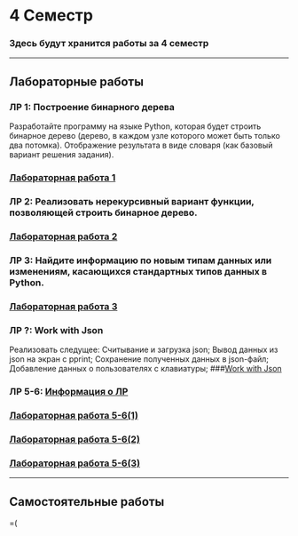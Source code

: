 # 4 Семестр
### Здесь будут хранится работы за 4 семестр
___________________________________________________________________________________
## Лабораторные работы
### ЛР 1: Построение бинарного дерева
Разработайте программу на языке Python, которая будет строить бинарное дерево (дерево, в каждом узле которого может быть только два потомка). Отображение результата в виде словаря (как базовый вариант решения задания).
### [Лабораторная работа 1](https://replit.com/@egorchalapko/ProgLab14Sem#main.py)

### ЛР 2: Реализовать нерекурсивный вариант функции, позволяющей строить бинарное дерево. 
### [Лабораторная работа 2](https://replit.com/@egorchalapko/LR-2-PrOG#main.py)

### ЛР 3: Найдите информацию по новым типам данных или изменениям, касающихся стандартных типов данных в Python. 
### [Лабораторная работа 3](https://colab.research.google.com/drive/11LBnSCyqz1RtZuCJlNXVSgdpK5uLgEPd?usp=sharing)

### ЛР ?: Work with Json
Реализовать следущее: Считывание и загрузка json;  Вывод данных из json на экран с pprint; Сохранение полученных данных в json-файл; Добавление данных о пользователях с клавиатуры;
###[Work with Json](https://replit.com/@egorchalapko/PROG-4-work-with-JSON-1#main.py)

### ЛР 5-6: [Информация о ЛР](https://replit.com/@zhukov/sem4-t1-lr5-2#main.py)
### [Лабораторная работа 5-6(1)](https://replit.com/@egorchalapko/sem4-t1-lr5#main.py)
### [Лабораторная работа 5-6(2)](https://replit.com/@egorchalapko/sem4-t1-lr5-1#main.py)
### [Лабораторная работа 5-6(3)](https://replit.com/@egorchalapko/sem4-t1-lr5-2#main.py)


___________________________________________________________________________________
## Самостоятельные работы
=(

